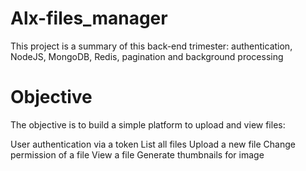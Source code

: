# Alx-files_manager

This project is a summary of this back-end trimester: 
authentication, NodeJS, MongoDB, Redis, pagination and background processing

# Objective

The objective is to build a simple platform to upload and view files:

User authentication via a token
List all files
Upload a new file
Change permission of a file
View a file
Generate thumbnails for image


